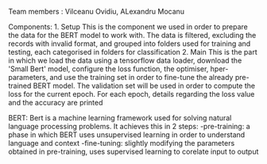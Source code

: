 Team members : Vilceanu Ovidiu, ALexandru Mocanu

Components:
	1. Setup
			This is the component we used in order to prepare the data for the BERT model to work with.
		The data is filtered, excluding the records with invalid format, and grouped into folders used
		for training and testing, each categorised in folders for classification
	2. Main
		This is the part in which we load the data using a tensorflow data loader, download the 'Small Bert'
		model, configure the loss function, the optimiser, hper-parameters, and use the training set in order to
		fine-tune the already pre-trained BERT model. The validation set will be used in order to compute the loss for
		the current epoch. For each epoch, details regarding the loss value and the accuracy are printed

BERT:
	Bert is a machine learning framework used for solving natural language processing problems. It achieves this in 2 steps:
	-pre-training: a phase in which BERT uses unsupervised learning in order to understand language and context
	-fine-tuning: slightly modifying the parameters obtained in pre-training, uses supervised learning to corelate input to output